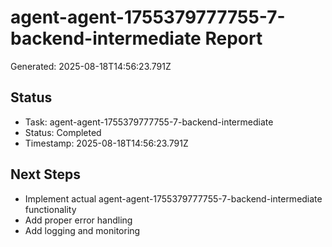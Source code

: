 # agent-agent-1755379777755-7-backend-intermediate Report

Generated: 2025-08-18T14:56:23.791Z

## Status
- Task: agent-agent-1755379777755-7-backend-intermediate
- Status: Completed
- Timestamp: 2025-08-18T14:56:23.791Z

## Next Steps
- Implement actual agent-agent-1755379777755-7-backend-intermediate functionality
- Add proper error handling
- Add logging and monitoring
